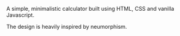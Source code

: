 A simple, minimalistic calculator built using HTML, CSS and vanilla Javascript.

The design is heavily inspired by neumorphism.

